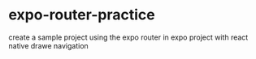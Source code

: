 # expo-router-practice
create  a sample project using the expo router in expo project with react native drawe navigation
